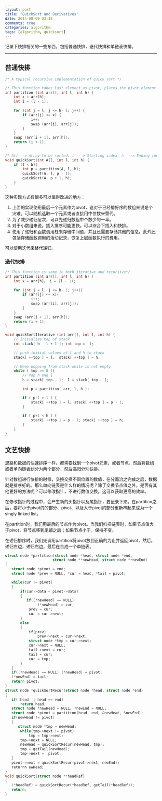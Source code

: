 ```yaml
---
layout: post
title: "QuickSort and Derivatives"
date: 2014-08-09 03:18
comments: true
categories: algorithm
tags: [algorithm, quicksort]
---
```


记录下快排相关的一些东西。包括普通快排，迭代快排和单链表快排。

----------

<!--more-->

## 普通快排 ##

``` c++
/* A typical recursive implementation of quick sort */

/* This function takes last element as pivot, places the pivot element at its correct position in sorted array, and places all smaller (smaller than pivot) to left of pivot and all greater elements to right of pivot */
int partition (int arr[], int l, int h) {
    int x = arr[h];
    int i = (l - 1);
 
    for (int j = l; j <= h- 1; j++) {
        if (arr[j] <= x) {
            i++;
            swap (arr[i], arr[j]);
        }
    }
    swap (arr[i + 1], arr[h]);
    return (i + 1);
}
 
/* A[] --> Array to be sorted, l  --> Starting index, h  --> Ending index */
void quickSort(int A[], int l, int h) {
    if (l < h){        
        int p = partition(A, l, h);
        quickSort(A, l, p - 1);  
        quickSort(A, p + 1, h);
    }
}
```

这种实现方式有很多可以值得改进的地方：

1. 上面的实现使用最后一个元素作为pivot，这对于已经排好序的数组来说是个灾难。可以随机选取一个元素或者直接用中位数来替代。
2. 为了减少递归层次，可以先递归数组中个数少的一半。
3. 对于小数组来说，插入排序可能更快。可以综合下插入和快排。
4. 使用了递归和函数调用栈来存储中间值，并且还需要存储其他的信息。此外还包括存储函数调用的活动记录，恢复上层函数执行的费用。

可以使用迭代来替代递归。

### 迭代快排 ###


``` c++
/* This function is same in both iterative and recursive*/
int partition (int arr[], int l, int h) {
    int x = arr[h]， i = (l - 1);
 
    for (int j = l; j <= h- 1; j++){
        if (arr[j] <= x){
            i++;
            swap (arr[i], arr[j]);
        }
    }
    swap (arr[i + 1], arr[h]);
    return (i + 1);
}

void quickSortIterative (int arr[], int l, int h) {
	// initialize top of stack
    int stack[ h - l + 1 ]; int top = -1;
 
    // push initial values of l and h to stack
    stack[ ++top ] = l;  stack[ ++top ] = h;
 
    // Keep popping from stack while is not empty
    while ( top >= 0 ){
        // Pop h and l
        h = stack[ top-- ];  l = stack[ top-- ];
 
        int p = partition( arr, l, h );

        if ( p-1 > l ) {
            stack[ ++top ] = l; stack[ ++top ] = p - 1;
        }
 
        if ( p+1 < h ) {
            stack[ ++top ] = p + 1; stack[ ++top ] = h;
        }
    }
}
```

## 文艺快排 ##

思路和数据的快速排序一样，都需要找到一个pivot元素、或者节点。然后将数组或者单向链表划分为两个部分，然后递归分别快排。

针对数组进行快排的时候，交换交换不同位置的数值，在分而治之完成之后，数据就是排序好的。那么单向链表是什么样的情况呢？除了交换节点值之外，是否有其他更好的方法呢？可以修改指针，不进行数值交换。这可以获取更高的效率。

在修改指针的过程中，会产生新的头指针以及尾指针，要记录下来。在partition之后，要将小于pivot的的部分、pivot、以及大于pivot的部分重新串起来成为一个singly linked list。

在partition时，我们用最后的节点作为pivot。当我们扫描链表时，如果节点值大于pivot，将节点移到尾部之后；如果节点小于，保持不变。

在递归排序时，我们先调用partition将pivot放到正确的为止并返回pivot，然后，递归左边，递归右边，最后在合成一个单链表。

``` c++
struct node *partition(struct node *head, struct node *end,  
                      struct node **newHead, struct node **newEnd)
{
   struct node *pivot = end;
   struct node *prev = NULL, *cur = head, *tail = pivot;

   while(cur != pivot)
   {
       if(cur->data < pivot->data)
       {
          if((*newHead) == NULL)
               (*newHead) = cur;
           prev = cur;  
           cur = cur->next;
       }
       else
       {
           if(prev)
               prev->next = cur->next;
           struct node *tmp = cur->next;
           cur->next = NULL;
           tail->next = cur;
           tail = cur;
           cur = tmp;
       }
   }
   if((*newHead) == NULL) (*newHead) = pivot;
   (*newEnd) = tail;
   return pivot;
}
struct node *quickSortRecur(struct node *head, struct node *end)
{
   if(!head || head == end)
       return head;
   struct node *newHead = NULL, *newEnd = NULL;
   struct node *pivot = partition(head, end, &newHead, &newEnd);
   if(newHead != pivot)
   {
      struct node *tmp = newHead;
       while(tmp->next != pivot)
           tmp = tmp->next;
       tmp->next = NULL;
       newHead = quickSortRecur(newHead, tmp);
       tmp = getTail(newHead);
       tmp->next =  pivot;
   }
   pivot->next = quickSortRecur(pivot->next, newEnd);
   returnn ewHead;
}
void quickSort(struct node **headRef)
{
   (*headRef) = quickSortRecur(*headRef, getTail(*headRef));
   return;
}
```